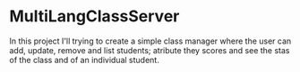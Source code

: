 # MultiLangClassServer
In this project I'll trying to create a simple class manager where the user can add, update, remove and list students; atribute they scores and see the stas of the class and of an individual student.
